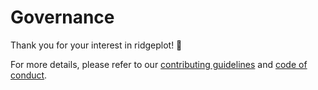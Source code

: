 # Governance

Thank you for your interest in ridgeplot! 🚀

For more details, please refer to our [contributing guidelines](https://ridgeplot.readthedocs.io/en/latest/development/contributing.html) and [code of conduct](https://github.com/tpvasconcelos/ridgeplot/blob/main/CODE_OF_CONDUCT.md).
